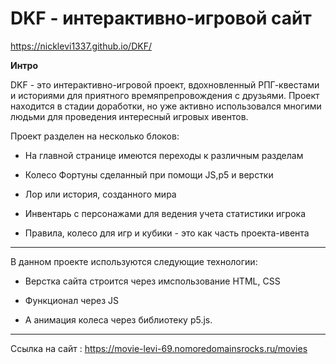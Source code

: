 # DKF - интерактивно-игровой сайт

https://nicklevi1337.github.io/DKF/

**Интро**

DKF - это интерактивно-игровой проект, вдохновленный РПГ-квестами и историями для приятного времяпрепровождения с друзьями. Проект находится в стадии доработки, но уже активно использовался многими людьми для проведения интересный игровых ивентов.

Проект разделен на несколько блоков:

- На главной странице имеются переходы к различным разделам

- Колесо Фортуны сделанный при помощи JS,p5 и верстки

- Лор или история, созданного мира

- Инвентарь с персонажами для ведения учета статистики игрока

- Правила, колесо для игр и кубики - это как часть проекта-ивента

___________________________

В данном проекте используются следующие технологии:

- Верстка сайта строится через имспользование HTML, CSS

- Функционал через JS

- А анимация колеса через библиотеку p5.js.

___________________________

Ссылка на сайт : <https://movie-levi-69.nomoredomainsrocks.ru/movies>
